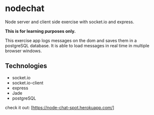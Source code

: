 # nodechat
Node server and client side exercise with socket.io and express.

**This is for learning purposes only.**

This exercise app logs messages on the dom and saves them in a
postgreSQL database. It is able to load messages in real time in
multiple browser windows.

## Technologies
* socket.io
* socket.io-client
* express
* Jade
* postgreSQL

check it out: [https://node-chat-spot.herokuapp.com/]

